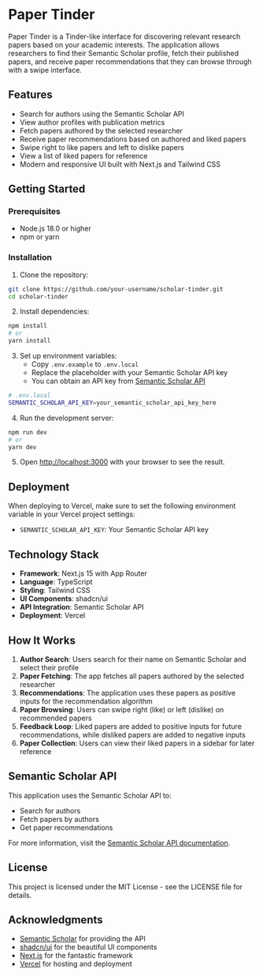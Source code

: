 # Paper Tinder

Paper Tinder is a Tinder-like interface for discovering relevant research papers based on your academic interests. The application allows researchers to find their Semantic Scholar profile, fetch their published papers, and receive paper recommendations that they can browse through with a swipe interface.

## Features

- Search for authors using the Semantic Scholar API
- View author profiles with publication metrics
- Fetch papers authored by the selected researcher
- Receive paper recommendations based on authored and liked papers
- Swipe right to like papers and left to dislike papers
- View a list of liked papers for reference
- Modern and responsive UI built with Next.js and Tailwind CSS

## Getting Started

### Prerequisites

- Node.js 18.0 or higher
- npm or yarn

### Installation

1. Clone the repository:
```bash
git clone https://github.com/your-username/scholar-tinder.git
cd scholar-tinder
```

2. Install dependencies:
```bash
npm install
# or
yarn install
```

3. Set up environment variables:
   - Copy `.env.example` to `.env.local`
   - Replace the placeholder with your Semantic Scholar API key
   - You can obtain an API key from [Semantic Scholar API](https://www.semanticscholar.org/product/api)

```bash
# .env.local
SEMANTIC_SCHOLAR_API_KEY=your_semantic_scholar_api_key_here
```

4. Run the development server:
```bash
npm run dev
# or
yarn dev
```

5. Open [http://localhost:3000](http://localhost:3000) with your browser to see the result.

## Deployment

When deploying to Vercel, make sure to set the following environment variable in your Vercel project settings:

- `SEMANTIC_SCHOLAR_API_KEY`: Your Semantic Scholar API key

## Technology Stack

- **Framework**: Next.js 15 with App Router
- **Language**: TypeScript
- **Styling**: Tailwind CSS
- **UI Components**: shadcn/ui
- **API Integration**: Semantic Scholar API
- **Deployment**: Vercel

## How It Works

1. **Author Search**: Users search for their name on Semantic Scholar and select their profile
2. **Paper Fetching**: The app fetches all papers authored by the selected researcher
3. **Recommendations**: The application uses these papers as positive inputs for the recommendation algorithm
4. **Paper Browsing**: Users can swipe right (like) or left (dislike) on recommended papers
5. **Feedback Loop**: Liked papers are added to positive inputs for future recommendations, while disliked papers are added to negative inputs
6. **Paper Collection**: Users can view their liked papers in a sidebar for later reference

## Semantic Scholar API

This application uses the Semantic Scholar API to:
- Search for authors
- Fetch papers by authors
- Get paper recommendations

For more information, visit the [Semantic Scholar API documentation](https://api.semanticscholar.org/api-docs/).

## License

This project is licensed under the MIT License - see the LICENSE file for details.

## Acknowledgments

- [Semantic Scholar](https://www.semanticscholar.org/) for providing the API
- [shadcn/ui](https://ui.shadcn.com/) for the beautiful UI components
- [Next.js](https://nextjs.org/) for the fantastic framework
- [Vercel](https://vercel.com/) for hosting and deployment
